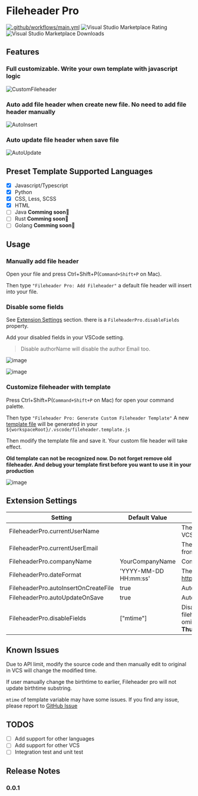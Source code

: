 # Fileheader Pro

[![.github/workflows/main.yml](https://github.com/IronLu233/fileheader-pro/actions/workflows/main.yml/badge.svg)](https://github.com/IronLu233/fileheader-pro/actions/workflows/main.yml)
![Visual Studio Marketplace Rating](https://img.shields.io/visual-studio-marketplace/r/IronLu233.fileheader-pro)
![Visual Studio Marketplace Downloads](https://img.shields.io/visual-studio-marketplace/d/IronLu233.fileheader-pro)

## Features

### Full customizable. Write your own template **with javascript logic**

![CustomFileheader](https://user-images.githubusercontent.com/20639676/175778910-6d761e2e-e956-48d6-90ef-fe9193d481cd.gif)

### Auto add file header when create new file. **No need to add file header manually**

![AutoInsert](https://user-images.githubusercontent.com/20639676/175778891-90796099-26e7-42a7-b501-77b5d6b03b50.gif)

### Auto update file header when save file

![AutoUpdate](https://user-images.githubusercontent.com/20639676/175778916-0a2734d2-21a3-4e93-833c-377261912652.gif)

## Preset Template Supported Languages

- [x] Javascript/Typescript
- [x] Python
- [x] CSS, Less, SCSS
- [x] HTML
- [ ] Java **Comming soon🚀**
- [ ] Rust **Comming soon🚀**
- [ ] Golang **Comming soon🚀**

## Usage

### Manually add file header

Open your file and press Ctrl+Shift+P(`Command+Shift+P` on Mac).

Then type `"Fileheader Pro: Add Fileheader"`
a default file header will insert into your file.

### Disable some fields

See [Extension Settings](#extension-settings) section. there is a `FileheaderPro.disableFields` property.

Add your disabled fields in your VSCode setting.

> Disable authorName will disable the author Email too.

![image](https://user-images.githubusercontent.com/20639676/175874396-ff2128d5-88fa-442e-a3bd-4332086bfbfa.png)

![image](https://user-images.githubusercontent.com/20639676/175874279-8677d2b1-e9f5-45d3-9566-66b032dbc6bb.png)

### Customize fileheader with template

Press Ctrl+Shift+P(`Command+Shift+P` on Mac) for open your command palette.

Then type `"Fileheader Pro: Generate Custom Fileheader Template"`
A new [template file](https://github.com/IronLu233/fileheader-pro/blob/main/src/FileheaderLanguageProviders/provider.template.js) will be generated in your `${workspaceRoot}/.vscode/fileheader.template.js`

Then modify the template file and save it.
Your custom file header will take effect.

**Old template can not be recognized now. Do not forget remove old fileheader. And debug your template first before you want to use it in your production**

![image](https://user-images.githubusercontent.com/20639676/175812544-081edbb2-6596-48f1-8b7c-5a9825af8618.png)

## Extension Settings

| Setting                              | Default Value         | Description                                                                                   |
| ------------------------------------ | --------------------- | --------------------------------------------------------------------------------------------- |
| FileheaderPro.currentUserName        |                       | The fixed current user. The default is from your VCS                                          |
| FileheaderPro.currentUserEmail       |                       | The fixed current user email. The default is from your VCS                                    |
| FileheaderPro.companyName            | YourCompanyName       | Company name, please replace to your owns                                                     |
| FileheaderPro.dateFormat             | 'YYYY-MM-DD HH:mm:ss' | The date format, see https://momentjs.com/docs/#/displaying/format                            |
| FileheaderPro.autoInsertOnCreateFile | true                  | Auto insert file header when create new file                                                  |
| FileheaderPro.autoUpdateOnSave       | true                  | Auto update file header when save file                                                        |
| FileheaderPro.disableFields          | ["mtime"]                    | Disable fields in fileheader. For default fileheader template, the contain fields are omitted. **`mtime` may take code merge conflict. Thus I disable it by default** |

## Known Issues

Due to API limit, modify the source code and then manually edit to original in VCS will change the modified time.

If user manually change the birthtime to earlier, Fileheader pro will not update birthtime substring.

`mtime` of template variable may have some issues.
If you find any issue, please report to [GitHub Issue](https://github.com/IronLu233/fileheader-pro/issues)

## TODOS

- [ ] Add support for other languages
- [ ] Add support for other VCS
- [ ] Integration test and unit test

## Release Notes

### 0.0.1
